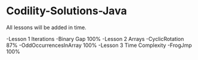 # Codility-Solutions-Java

All lessons will be added in time.

-Lesson 1 Iterations
 -Binary Gap 100%
-Lesson 2 Arrays
 -CyclicRotation 87%
 -OddOccurrencesInArray 100%
-Lesson 3 Time Complexity
 -FrogJmp 100%